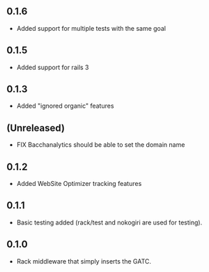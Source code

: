 0.1.6
-----

* Added support for multiple tests with the same goal

0.1.5
-----

* Added support for rails 3


0.1.3
-----

* Added "ignored organic" features


(Unreleased)
------------

* FIX Bacchanalytics should be able to set the domain name

0.1.2
-----

* Added WebSite Optimizer tracking features

0.1.1
----

* Basic testing added (rack/test and nokogiri are used for testing).

0.1.0
----

* Rack middleware that simply inserts the GATC.
